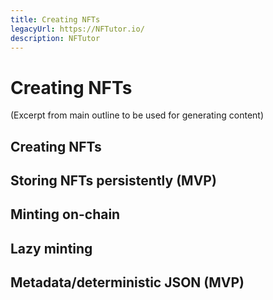 ```yaml
---
title: Creating NFTs
legacyUrl: https://NFTutor.io/
description: NFTutor
---
```

 # Creating NFTs

(Excerpt from main outline to be used for generating content)
## Creating NFTs
## Storing NFTs persistently (MVP)
## Minting on-chain
## Lazy minting
## Metadata/deterministic JSON (MVP)

